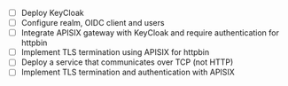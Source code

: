 - [ ] Deploy KeyCloak
- [ ] Configure realm, OIDC client and users
- [ ] Integrate APISIX gateway with KeyCloak and require authentication for httpbin
- [ ] Implement TLS termination using APISIX for httpbin
- [ ] Deploy a service that communicates over TCP (not HTTP)
- [ ] Implement TLS termination and authentication with APISIX